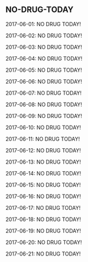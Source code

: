 ## NO-DRUG-TODAY

2017-06-01: NO DRUG TODAY!

2017-06-02: NO DRUG TODAY!

2017-06-03: NO DRUG TODAY!

2017-06-04: NO DRUG TODAY!

2017-06-05: NO DRUG TODAY!

2017-06-06: NO DRUG TODAY!

2017-06-07: NO DRUG TODAY!

2017-06-08: NO DRUG TODAY!

2017-06-09: NO DRUG TODAY!

2017-06-10: NO DRUG TODAY!

2017-06-11: NO DRUG TODAY!

2017-06-12: NO DRUG TODAY!

2017-06-13: NO DRUG TODAY!

2017-06-14: NO DRUG TODAY!

2017-06-15: NO DRUG TODAY!

2017-06-16: NO DRUG TODAY!

2017-06-17: NO DRUG TODAY!

2017-06-18: NO DRUG TODAY!

2017-06-19: NO DRUG TODAY!

2017-06-20: NO DRUG TODAY!

2017-06-21: NO DRUG TODAY!

